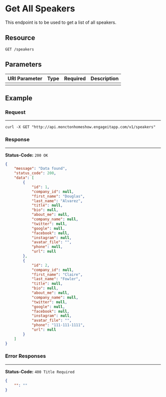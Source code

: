 # Get All Speakers

This endpoint is to be used to get a list of all speakers.

## Resource

```
GET /speakers
```

## Parameters

URI Parameter | Type | Required | Description
:------------ | :--- | :------- | :----------
              |      |

## Example

### Request

--------------------------------------------------------------------------------

```curl
curl -X GET "http://api.monctonhomeshow.engageitapp.com/v1/speakers"
```

### Response

--------------------------------------------------------------------------------

**Status-Code:** `200 OK`

```json
{
    "message": "Data found",
    "status_code": 200,
    "data": [
        {
            "id": 1,
            "company_id": null,
            "first_name": "Douglas",
            "last_name": "Alvarez",
            "title": null,
            "bio": null,
            "about_me": null,
            "company_name": null,
            "twitter": null,
            "google": null,
            "facebook": null,
            "instagram": null,
            "avatar_file": "",
            "phone": null,
            "url": null
        },
        {
            "id": 2,
            "company_id": null,
            "first_name": "Claire",
            "last_name": "Fowler",
            "title": null,
            "bio": null,
            "about_me": null,
            "company_name": null,
            "twitter": null,
            "google": null,
            "facebook": null,
            "instagram": null,
            "avatar_file": "",
            "phone": "111-111-1111",
            "url": null
        }
    ]
}
```

### Error Responses

--------------------------------------------------------------------------------

**Status-Code:** `400 Title Required`

```json
{
    "": ""
}
```
